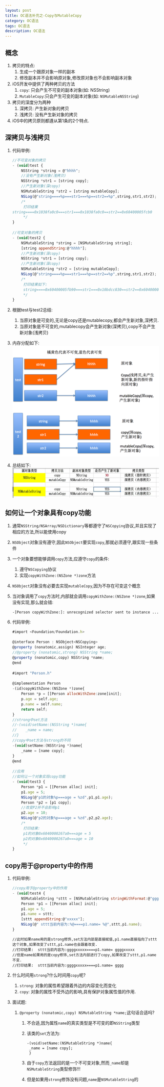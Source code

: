 ```yaml
---
layout: post
title: OC语法补充之-Copy与MutableCopy
category: OC语法
tags: OC语法
description: OC语法
---
```


## 概念
1. 拷贝的特点:
    1. 生成一个跟原对象一样的副本
    2. 修改副本并不会影响原对象,修改原对象也不会影响副本对象
2. iOS开发中提供了两种拷贝的方法
    1. `copy`: 只会产生不可变的副本对象(如: NSString)
    2. `MutableCopy`:只会产生可变的副本对象(如: `NSMutableNSString`)
3. 拷贝的深度分为两种
    1. 深拷贝: 产生新对象的拷贝
    2. 浅拷贝: 没有产生新对象的拷贝
4. iOS中的拷贝原则都遵从第1条的2个特点.

## 深拷贝与浅拷贝
1. 代码举例:
    
    ```javascript
    //不可变对象的拷贝
    - (void)test {
        NSString *string = @"hhhh";
        //没有产生新对象(浅拷贝)
        NSString *str1 = [string copy];
        //产生新对象(深copy)
        NSMutableString *str2 = [string mutableCopy];
        NSLog(@"string====%p===str1===%p==str2==%p",string,str1,str2);
        /*
         打印结果
    string====0x1038fa0c0===str1===0x1038fa0c0==str2==0x60400005fcb0
         */
    }
    
    //可变对象的拷贝
    - (void)test2 {
        NSMutableString *string = [NSMutableString string];
        [string appendString:@"hhhh"];
        //产生新对象(深copy)
        NSString *str1 = [string copy];
        //产生新对象(深copy)
        NSMutableString *str2 = [string mutableCopy];
        NSLog(@"string====%p===str1===%p==str2==%p",string,str1,str2);
        /*
         打印结果如下:
         string====0x60400005fb90===str1===0x10bdcc030==str2==0x60400005fbc0
         */
    }

    ```
2. 根据test与test2总结:
    1. 当原对象是可变的,无论是copy还是mutablecopy,都会产生新对象,深拷贝.
    2. 当原对象是不可变的,mutablecopy会产生新对象(深拷贝),copy不会产生新对象(浅拷贝)
3. 内存分配如下: 
    ![图1](https://raw.githubusercontent.com/zhoghua123/imgsBed/master/copy.png) 
4. 总结如下: 
    ![图1](https://raw.githubusercontent.com/zhoghua123/imgsBed/master/copy1.png) 
    
## 如何让一个对象具有copy功能
1. 通常`NSString/NSArray/NSDictionary`等都遵守了`NSCopying`协议,并且实现了相应的方法,所以能使用copy
2. `NSObject`对象没有遵守,因此`NSObject`要实现`copy`,那就必须遵守,跟实现一些条件
3. 一个对象要想能够调用`copy`方法,应遵守`copy`的条件:
    1. 遵守`NSCopying`协议
    2. 实现`copyWithZone:(NSZone *)zone`方法
4. `NSObject`对象没有必要去实现`mutableCopy`,因为不存在可变这个概念
5. 当对象调用了`copy`方法时,内部就会调用`copyWithZone:(NSZone *)zone`,如果没有实现,那么就会错:
    
    ```
    -[Person copyWithZone:]: unrecognized selector sent to instance ...
    ```
6. 代码举例: 
    
    ```javascript
    #import <Foundation/Foundation.h>

    @interface Person : NSObject<NSCopying>
    @property (nonatomic,assign) NSInteger age;
    //@property (nonatomic,strong) NSString *name;
    @property (nonatomic,copy) NSString *name;
    @end
    
    #import "Person.h"

    @implementation Person
    -(id)copyWithZone:(NSZone *)zone{
        Person *p = [[Person allocWithZone:zone]init];
        p.age = self.age;
        p.name = self.name;
        return self;
    }
    //strong中set方法
    //-(void)setName:(NSString *)name{
    //    _name = name;
    //}
    //copy中set方法与strong的不同
    -(void)setName:(NSString *)name{
        _name = [name copy];
    }
    @end
    
    //应用
   //如何让一个对象实现copy功能
    - (void)test3 {
        Person *p1 = [[Person alloc] init];
        p1.age = 5;
        NSLog(@"p1的对象%p===age = %zd",p1,p1.age);
        Person *p2 = [p1 copy];
        //改变P2并不会影响p1
        p2.age = 10;
        NSLog(@"p2的对象%p===age = %zd",p2,p2.age);
        /*
         打印结果:
         p1的对象0x6040000267a0===age = 5
         p2的对象0x6040000267a0===age = 10
         */
    }
    ```

## copy用于@property中的作用
1. 代码举例: 
    
    ```javascript
    //copy用于@property中的作用
    - (void)test4 {
        NSMutableString *sttt = [NSMutableString stringWithFormat:@"gggg"];
        Person *p1 = [[Person alloc] init];
        p1.age = 5;
        p1.name = sttt;
        [sttt appendString:@"xxxxx"];
        NSLog(@" sttt当前内容为:%@====p1.name= %@",sttt,p1.name);
    }
    ```
    
    ```
    //此时如果name用的是strong修饰,set方法内部是直接赋值,p1.name直接指向了sttt这个对象,如果改变了sttt,p1.name也会跟着改变.
    //打印结果:  sttt当前内容为:ggggxxxxx====p1.name= ggggxxxxx
    //但是name如果用的是copy修饰,set方法内部进行了copy,如果改变了sttt,p1.name不变.
    //打印结果:  sttt当前内容为:ggggxxxxx====p1.name= gggg
    ```
2. 什么时间用`strong`?什么时间用`copy`呢?
    1. `strong`: 对象的属性希望跟着外边的内容变化而变化
    2. `copy`: 对象的属性不受外边的影响,具有保护对象属性值的作用.
3. 面试题:
    1. `@property (nonatomic,copy) NSMutableString *name;`这句话合适吗?
        1. 不合适,因为属性`name`的真实类型是不可变的即`NSString`类型
        2. 该类的`set`方法为:
            
            ```
            -(void)setName:(NSMutableString *)name{
             _name = [name copy];
             }
            ```
        3.  由于`copy`方法返回的是一个不可变对象,然而`_name`却是`NSMutableString`类型修饰!!!
        4. 但是如果用`strong`修饰没有问题,`name`是`NSMutableString`的


